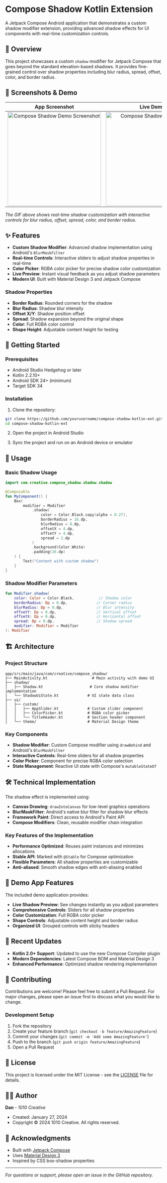# Compose Shadow Kotlin Extension

A Jetpack Compose Android application that demonstrates a custom shadow modifier extension, providing advanced shadow effects for UI components with real-time customization controls.

## 🎯 Overview

This project showcases a custom `shadow` modifier for Jetpack Compose that goes beyond the standard elevation-based shadows. It provides fine-grained control over shadow properties including blur radius, spread, offset, color, and border radius.

## 📸 Screenshots & Demo

| App Screenshot | Live Demo |
|:---:|:---:|
| <img src="app/graphics/ss_001.png" alt="Compose Shadow Demo Screenshot" width="300"/> | <img src="app/graphics/ss_002.gif" alt="Compose Shadow Live Demo" width="300"/> |

*The GIF above shows real-time shadow customization with interactive controls for blur radius, offset, spread, color, and border radius.*

## ✨ Features

- **Custom Shadow Modifier**: Advanced shadow implementation using Android's `BlurMaskFilter`
- **Real-time Controls**: Interactive sliders to adjust shadow properties in real-time
- **Color Picker**: RGBA color picker for precise shadow color customization
- **Live Preview**: Instant visual feedback as you adjust shadow parameters
- **Modern UI**: Built with Material Design 3 and Jetpack Compose

### Shadow Properties

- **Border Radius**: Rounded corners for the shadow
- **Blur Radius**: Shadow blur intensity
- **Offset X/Y**: Shadow position offset
- **Spread**: Shadow expansion beyond the original shape
- **Color**: Full RGBA color control
- **Shape Height**: Adjustable content height for testing

## 🚀 Getting Started

### Prerequisites

- Android Studio Hedgehog or later
- Kotlin 2.2.10+
- Android SDK 24+ (minimum)
- Target SDK 34

### Installation

1. Clone the repository:
```bash
git clone https://github.com/yourusername/compose-shadow-kotlin-ext.git
cd compose-shadow-kotlin-ext
```

2. Open the project in Android Studio

3. Sync the project and run on an Android device or emulator

## 🔧 Usage

### Basic Shadow Usage

```kotlin
import com.creative.compose_shadow.shadow.shadow

@Composable
fun MyComponent() {
    Box(
        modifier = Modifier
            .shadow(
                color = Color.Black.copy(alpha = 0.2f),
                borderRadius = 16.dp,
                blurRadius = 8.dp,
                offsetX = 4.dp,
                offsetY = 4.dp,
                spread = 2.dp
            )
            .background(Color.White)
            .padding(16.dp)
    ) {
        Text("Content with custom shadow")
    }
}
```

### Shadow Modifier Parameters

```kotlin
fun Modifier.shadow(
    color: Color = Color.Black,           // Shadow color
    borderRadius: Dp = 0.dp,             // Corner radius
    blurRadius: Dp = 0.dp,               // Blur intensity
    offsetY: Dp = 0.dp,                  // Vertical offset
    offsetX: Dp = 0.dp,                  // Horizontal offset
    spread: Dp = 0.dp,                   // Shadow spread
    modifier: Modifier = Modifier
): Modifier
```

## 🏗️ Architecture

### Project Structure

```
app/src/main/java/com/creative/compose_shadow/
├── MainActivity.kt                    # Main activity with demo UI
├── shadow/
│   ├── Shadow.kt                     # Core shadow modifier implementation
│   └── ShadowUiState.kt             # UI state data class
├── ui/
│   ├── custom/
│   │   ├── AppSlider.kt             # Custom slider component
│   │   ├── ColorPicker.kt           # RGBA color picker
│   │   └── TitleHeader.kt           # Section header component
│   └── theme/                       # Material Design theme
```

### Key Components

- **Shadow Modifier**: Custom Compose modifier using `drawBehind` and Android's `BlurMaskFilter`
- **Interactive Controls**: Real-time sliders for all shadow properties
- **Color Picker**: Component for precise RGBA color selection
- **State Management**: Reactive UI state with Compose's `mutableStateOf`

## 🛠️ Technical Implementation

The shadow effect is implemented using:

- **Canvas Drawing**: `drawIntoCanvas` for low-level graphics operations
- **BlurMaskFilter**: Android's native blur filter for shadow blur effects
- **Framework Paint**: Direct access to Android's Paint API
- **Compose Modifiers**: Clean, reusable modifier chain integration

### Key Features of the Implementation

- **Performance Optimized**: Reuses paint instances and minimizes allocations
- **Stable API**: Marked with `@Stable` for Compose optimization
- **Flexible Parameters**: All shadow properties are customizable
- **Anti-aliased**: Smooth shadow edges with anti-aliasing enabled

## 📱 Demo App Features

The included demo application provides:

- **Live Shadow Preview**: See changes instantly as you adjust parameters
- **Comprehensive Controls**: Sliders for all shadow properties
- **Color Customization**: Full RGBA color picker
- **Shape Controls**: Adjustable content height and border radius
- **Organized UI**: Grouped controls with sticky headers

## 🔄 Recent Updates

- **Kotlin 2.0+ Support**: Updated to use the new Compose Compiler plugin
- **Modern Dependencies**: Latest Compose BOM and Material Design 3
- **Enhanced Performance**: Optimized shadow rendering implementation

## 🤝 Contributing

Contributions are welcome! Please feel free to submit a Pull Request. For major changes, please open an issue first to discuss what you would like to change.

### Development Setup

1. Fork the repository
2. Create your feature branch (`git checkout -b feature/AmazingFeature`)
3. Commit your changes (`git commit -m 'Add some AmazingFeature'`)
4. Push to the branch (`git push origin feature/AmazingFeature`)
5. Open a Pull Request

## 📄 License

This project is licensed under the MIT License - see the [LICENSE](LICENSE) file for details.

## 👨‍💻 Author

**Dan** - *1010 Creative*

- Created: January 27, 2024
- Copyright © 2024 1010 Creative. All rights reserved.

## 🙏 Acknowledgments

- Built with [Jetpack Compose](https://developer.android.com/jetpack/compose)
- Uses [Material Design 3](https://m3.material.io/)
- Inspired by CSS box-shadow properties

---

*For questions or support, please open an issue in the GitHub repository.*
